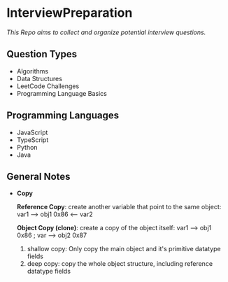 # InterviewPreparation

_This Repo aims to collect and organize potential interview questions._

## Question Types

- Algorithms
- Data Structures
- LeetCode Challenges
- Programming Language Basics

## Programming Languages

- JavaScript
- TypeScript
- Python
- Java


## General Notes

- **Copy**

   **Reference Copy**: create another variable that point to the same object: var1 --> obj1 0x86 <-- var2
   
   **Object Copy (clone)**: create a copy of the object itself: var1 --> obj1 0x86 ; var --> obj2 0x87
   1. shallow copy: Only copy the main object and it's primitive datatype fields
   2. deep copy: copy the whole object structure, including reference datatype fields 
